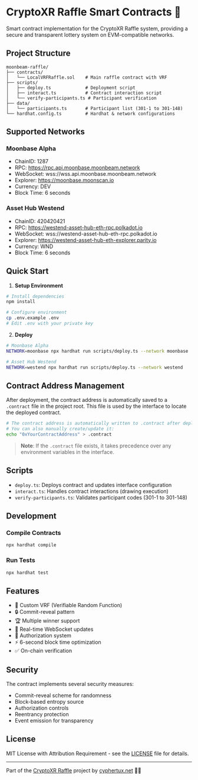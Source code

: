 # CryptoXR Raffle Smart Contracts 🎲

Smart contract implementation for the CryptoXR Raffle system, providing a secure and transparent lottery system on EVM-compatible networks.

## Project Structure

```
moonbeam-raffle/
├── contracts/
│   └── LocalVRFRaffle.sol    # Main raffle contract with VRF
├── scripts/
│   ├── deploy.ts             # Deployment script
│   ├── interact.ts           # Contract interaction script
│   └── verify-participants.ts # Participant verification
├── data/
│   └── participants.ts       # Participant list (301-1 to 301-148)
└── hardhat.config.ts         # Hardhat & network configurations
```

## Supported Networks

### Moonbase Alpha
- ChainID: 1287
- RPC: https://rpc.api.moonbase.moonbeam.network
- WebSocket: wss://wss.api.moonbase.moonbeam.network
- Explorer: https://moonbase.moonscan.io
- Currency: DEV
- Block Time: 6 seconds

### Asset Hub Westend
- ChainID: 420420421
- RPC: https://westend-asset-hub-eth-rpc.polkadot.io
- WebSocket: wss://westend-asset-hub-eth-rpc.polkadot.io
- Explorer: https://westend-asset-hub-eth-explorer.parity.io
- Currency: WND
- Block Time: 6 seconds

## Quick Start

1. **Setup Environment**
```bash
# Install dependencies
npm install

# Configure environment
cp .env.example .env
# Edit .env with your private key
```

2. **Deploy**
```bash
# Moonbase Alpha
NETWORK=moonbase npx hardhat run scripts/deploy.ts --network moonbase

# Asset Hub Westend
NETWORK=westend npx hardhat run scripts/deploy.ts --network westend
```

## Contract Address Management

After deployment, the contract address is automatically saved to a `.contract` file in the project root. This file is used by the interface to locate the deployed contract.

```bash
# The contract address is automatically written to .contract after deployment
# You can also manually create/update it:
echo "0xYourContractAddress" > .contract
```

> **Note**: If the `.contract` file exists, it takes precedence over any environment variables in the interface.


## Scripts

- `deploy.ts`: Deploys contract and updates interface configuration
- `interact.ts`: Handles contract interactions (drawing execution)
- `verify-participants.ts`: Validates participant codes (301-1 to 301-148)

## Development

### Compile Contracts
```bash
npx hardhat compile
```

### Run Tests
```bash
npx hardhat test
```

## Features

- 🎯 Custom VRF (Verifiable Random Function)
- 🔒 Commit-reveal pattern
- 🏆 Multiple winner support
- 📡 Real-time WebSocket updates
- 🔐 Authorization system
- ⚡ 6-second block time optimization
- ✅ On-chain verification

## Security

The contract implements several security measures:
- Commit-reveal scheme for randomness
- Block-based entropy source
- Authorization controls
- Reentrancy protection
- Event emission for transparency

## License

MIT License with Attribution Requirement - see the [LICENSE](../docs/LICENCE) file for details.

---

Part of the [CryptoXR Raffle](https://github.com/cyphertux/cryptotux-raffle) project by [cyphertux.net](https://www.cyphertux.net) 🏴‍☠️
